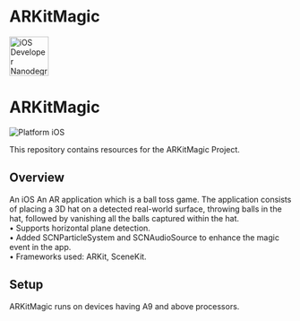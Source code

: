 # ARKitMagic

<img src="https://s3-us-west-1.amazonaws.com/udacity-content/degrees/catalog-images/nd003.png" alt="iOS Developer Nanodegree logo" height="70" >

# ARKitMagic

![Platform iOS](https://img.shields.io/badge/nanodegree-iOS-blue.svg)

This repository contains resources for the ARKitMagic Project.

## Overview

 An iOS An AR application which is a ball toss game. The application consists of placing a 3D hat on a detected real-world surface, throwing balls in the hat, followed by vanishing all the balls captured within the hat.<br> 
• Supports horizontal plane detection.<br>
• Added SCNParticleSystem and SCNAudioSource to enhance the magic event in the app.<br>
• Frameworks used: ARKit, SceneKit.

## Setup

ARKitMagic runs on devices having A9 and above processors.
